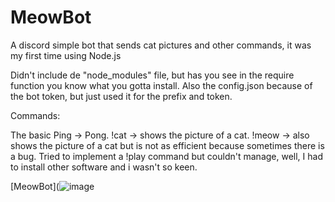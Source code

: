 # MeowBot
A discord simple bot that sends cat pictures and other commands, it was my first time using Node.js

Didn't include de "node_modules" file, but has you see in the require function you know what you gotta install. Also the config.json because of the bot token, but just used it for the prefix and token.

Commands:

The basic Ping -> Pong.
!cat -> shows the picture of a cat.
!meow -> also shows the picture of a cat but is not as efficient because sometimes there is a bug.
Tried to implement a !play command but couldn't manage, well, I had to install other software and i wasn't so keen.

[MeowBot](![image](https://user-images.githubusercontent.com/63853699/111885111-9796d180-89bd-11eb-97a1-4bdebaf61080.png)
